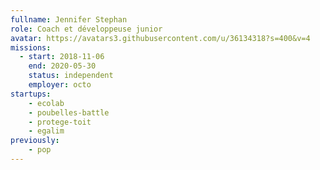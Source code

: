 ```yaml
---
fullname: Jennifer Stephan
role: Coach et développeuse junior
avatar: https://avatars3.githubusercontent.com/u/36134318?s=400&v=4
missions:
  - start: 2018-11-06
    end: 2020-05-30
    status: independent
    employer: octo
startups:
    - ecolab
    - poubelles-battle
    - protege-toit
    - egalim
previously:
    - pop
---
```

